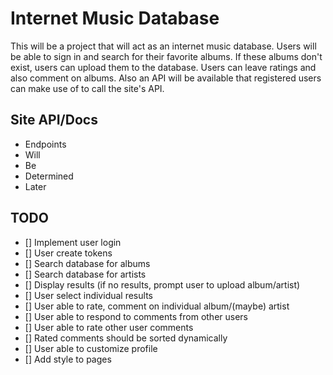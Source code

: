 # Internet Music Database
This will be a project that will act as an internet music database. Users will be able to sign in and search for their favorite albums. If these albums don't exist, users can upload them to the database. Users can leave ratings and also comment on albums. Also an API will be available that registered users can make use of to call the site's API.

## Site API/Docs
<ul>
  <li>Endpoints</li>
  <li>Will</li>
  <li>Be</li>
  <li>Determined</li>
  <li>Later</li>
</ul>
 
## TODO
- [] Implement user login
- [] User create tokens
- [] Search database for albums
- [] Search database for artists
- [] Display results (if no results, prompt user to upload album/artist)
- [] User select individual results
- [] User able to rate, comment on individual album/(maybe) artist
- [] User able to respond to comments from other users
- [] User able to rate other user comments 
- [] Rated comments should be sorted dynamically
- [] User able to customize profile
- [] Add style to pages


 
